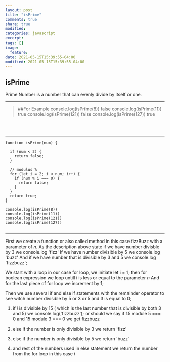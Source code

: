 ```yaml
---
layout: post
title: "isPrime"
comments: true
share: true
modified:
categories: javascript
excerpt:
tags: []
image:
  feature:
date: 2021-05-15T15:39:55-04:00
modified: 2021-05-15T15:39:55-04:00
---
```


## isPrime

Prime Number is a number that can evenly divide by itself or one.

___

> ##For Example
console.log(isPrime(8)) false
console.log(isPrime(11)) true
console.log(isPrime(121)) false
console.log(isPrime(127)) true
##
<br>

___


~~~
function isPrime(num) {
  
  if (num < 2) {
    return false;
  }
  
  // modulus %
  for (let i = 2; i < num; i++) {
    if (num % i === 0) {
      return false;
    }
  }
  return true;
}

console.log(isPrime(8))
console.log(isPrime(11))
console.log(isPrime(121))
console.log(isPrime(127))


~~~

___

First we create a function or also called method in this case fizzBuzz with a parameter of *n*. 
As the description above state if we have number divisble by 3 we console.log 'fizz' 
If we have number divisible by 5 we console.log 'buzz'
And if we have number that is divisible by 3 and 5 we console.log 'fizzbuzz';

We start with a loop in our case for loop, we initiate let i = 1; then for boolean expression we loop untill i is less or equal to the parameter *n*
And for the last piece of for loop we increment by 1;


Then we use several if and else if statements with the remainder operator to see witch number divisible by 5 or 3 or 5 and 3 is equal to 0;

1. if *i* is divisible by 15 ( which is the last number that is divisible by both 3 and 5) we console.log('fizzbuzz');
or should we say if 15 module 5 === 0 and 15 module 3 === 0 we get fizzbuzz

2. else if the number is only divisible by 3 we return 'fizz' 

3. else if the number is only divisible by 5 we return 'buzz'

4. and rest of the numbers used in else statement we return the number from the for loop in this case *i*